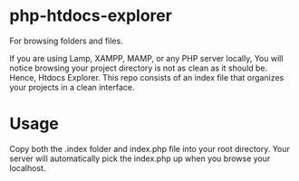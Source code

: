 # php-htdocs-explorer
For browsing folders and files. 

If you are using Lamp, XAMPP, MAMP, or any PHP server locally, You will notice browsing your project directory is not as clean as it should be. Hence, Htdocs Explorer. This repo consists of an index file that organizes your projects in a clean interface.

# Usage
Copy both the .index folder and index.php file into your root directory. Your server will automatically pick the index.php up when you browse your localhost.
